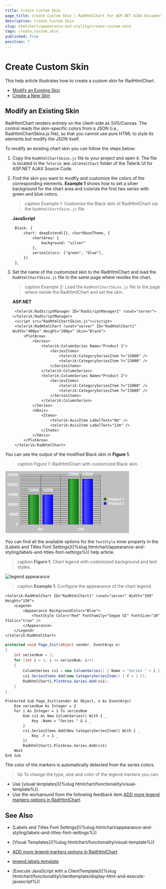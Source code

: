 ```yaml
---
title: Create Custom Skin
page_title: Create Custom Skin | RadHtmlChart for ASP.NET AJAX Documentation
description: Create Custom Skin
slug: htmlchart/appearance-and-styling/create-custom-skin
tags: create,custom,skin
published: True
position: 7
---
```


# Create Custom Skin

This help article illustrates how to create a custom skin for RadHtmlChart.

* [Modify an Existing Skin](#modify-an-existing-skin)
* [Create a New Skin](#create-a-new-skin)


## Modify an Existing Skin

RadHtmlChart renders entirely on the client-side as SVG/Canvas. The control reads the skin-specific colors from a JSON (i.e., RadHtmlChartSkins.js file), so that you cannot use pure HTML to style its elements but modify the JSON itself.

To modify an existing chart skin you can follow the steps below:

1. Copy the `RadHtmlChartSkins.js` file to your project and open it. The file is located in the `Telerik.Web.UI\HtmlChart` folder of the Telerik UI for ASP.NET AJAX Source Code.

1. Find the skin you want to modfiy and customize the colors of the corresponding elements. **Example 1** shows how to set a silver background for the chart area and colorize the first two series with green and blue colors. 

	>caption Example 1: Customize the Black skin of RadHtmlChart via the `RadHtmlChartSkins.js` file.

	**JavaScript**

		Black: {
			chart: deepExtend({}, chartBaseTheme, {
				chartArea: {
					background: "silver"
				},
				seriesColors: ["green", "blue"],
			})
		},

1. Set the name of the customized skin to the RadHtmlChart and load the `RadHtmlChartSkins.js` file to the same page where resides the chart.

	>caption Example 2: Load the `RadHtmlChartSkins.js` file to the page where reside the RadHtmlChart and set the skin.

	**ASP.NET**

		<telerik:RadScriptManager ID="RadScriptManager1" runat="server"></telerik:RadScriptManager>
		<script src="RadHtmlChartSkins.js"></script>
		<telerik:RadHtmlChart runat="server" ID="RadHtmlChart1" Width="400px" Height="200px" Skin="Black">
			<PlotArea>
				<Series>
					<telerik:ColumnSeries Name="Product 1">
						<SeriesItems>
							<telerik:CategorySeriesItem Y="15000" />
							<telerik:CategorySeriesItem Y="23000" />
						</SeriesItems>
					</telerik:ColumnSeries>
					<telerik:ColumnSeries Name="Product 2">
						<SeriesItems>
							<telerik:CategorySeriesItem Y="15000" />
							<telerik:CategorySeriesItem Y="23000" />
						</SeriesItems>
					</telerik:ColumnSeries>
				</Series>
				<XAxis>
					<Items>
						<telerik:AxisItem LabelText="6m" />
						<telerik:AxisItem LabelText="12m" />
					</Items>
				</XAxis>
			</PlotArea>
		</telerik:RadHtmlChart>

You can see the output of the modified Black skin in **Figure 1**.

>caption Figure 1: RadHtmlChart with customized Black skin.

![create-custom-skin-existing-skin-black](images/create-custom-skin-existing-skin-black.png)


You can find all the available options for the `TextStyle` inner property in the [Labels and Titles Font Settings]({%slug htmlchart/appearance-and-styling/labels-and-titles-font-settings%}) help article.

>caption **Figure 1**: Chart legend with customized background and text styles.

![legend appearance](images/legend-appearance.png)

>caption **Example 1**: Configure the appearance of the chart legend.

````ASP.NET
<telerik:RadHtmlChart ID="RadHtmlChart1" runat="server" Width="350" Height="150">
	<Legend>
		<Appearance BackgroundColor="Blue">
			<TextStyle Color="Red" FontFamily="Segoe UI" FontSize="20" Italic="true" />
		</Appearance>
	</Legend>
</telerik:RadHtmlChart>
````
````C#
protected void Page_Init(object sender, EventArgs e)
{
	int seriesNum = 2;
	for (int i = 1; i <= seriesNum; i++)
	{
		ColumnSeries cs1 = new ColumnSeries() { Name = "Series " + i };
		cs1.SeriesItems.Add(new CategorySeriesItem() { Y = 1 });
		RadHtmlChart1.PlotArea.Series.Add(cs1);
	}
}
````
````VB
Protected Sub Page_Init(sender As Object, e As EventArgs)
	Dim seriesNum As Integer = 2
	For i As Integer = 1 To seriesNum
		Dim cs1 As New ColumnSeries() With { _
			Key .Name = "Series " & i _
		}
		cs1.SeriesItems.Add(New CategorySeriesItem() With { _
			Key .Y = 1 _
		})
		RadHtmlChart1.PlotArea.Series.Add(cs1)
	Next
End Sub
````

The color of the markers is automatically detected from the series colors.

>tip To change the type, size and color of the legend markers you can:
* Use [visual templates]({%slug htmlchart/functionality/visual-template%}).
* Use the workaround from the following feedback item [ADD more legend markers options in RadHtmlChart](http://feedback.telerik.com/Project/108/Feedback/Details/123802).



## See Also

 * [Labels and Titles Font Settings]({%slug htmlchart/appearance-and-styling/labels-and-titles-font-settings%})
 
 * [Visual Templates]({%slug htmlchart/functionality/visual-template%})
 
 * [ADD more legend markers options in RadHtmlChart](http://feedback.telerik.com/Project/108/Feedback/Details/123802)
 
 * [legend.labels.template](http://docs.telerik.com/kendo-ui/api/javascript/dataviz/ui/chart#configuration-legend.labels.template) 
 
 * [Execute JavaScript with a ClientTemplate]({%slug htmlchart/functionality/clienttemplate/display-html-and-execute-javascript%})

